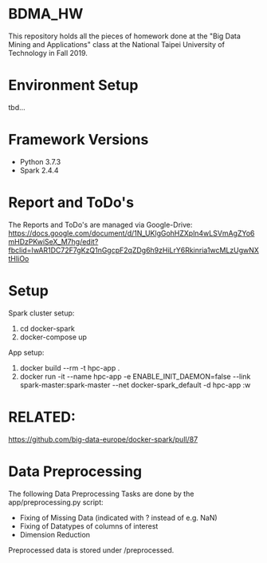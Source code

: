 # BDMA_HW
This repository holds all the pieces of homework done at the "Big Data Mining and Applications" class at the National Taipei University of Technology in Fall 2019.

# Environment Setup
tbd...

# Framework Versions

 * Python 3.7.3
 * Spark  2.4.4
 
# Report and ToDo's

The Reports and ToDo's are managed via Google-Drive:
https://docs.google.com/document/d/1N_UKlgGohHZXpln4wLSVmAgZYo6mHDzPKwiSeX_M7hg/edit?fbclid=IwAR1DC72F7gKzQ1nGgcpF2qZDg6h9zHiLrY6Rkinria1wcMLzUgwNXtHIiOo

# Setup

Spark cluster setup:
1. cd docker-spark
2. docker-compose up

App setup:
1. docker build --rm -t hpc-app .
2. docker run -it --name hpc-app -e ENABLE_INIT_DAEMON=false --link spark-master:spark-master  --net docker-spark_default  -d hpc-app
:w

# RELATED:
https://github.com/big-data-europe/docker-spark/pull/87 

# Data Preprocessing

The following Data Preprocessing Tasks are done by the app/preprocessing.py script:

* Fixing of Missing Data (indicated with ? instead of e.g. NaN)
* Fixing of Datatypes of columns of interest
* Dimension Reduction

Preprocessed data is stored under /preprocessed.
 